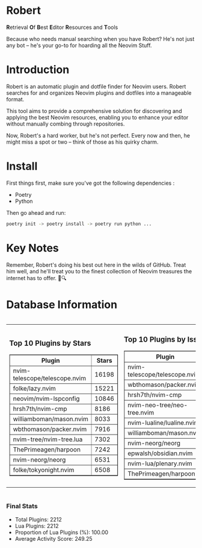 # Robert

**R**etrieval
**O**f
**B**est
**E**ditor
**R**esources and
**T**ools

Because who needs manual searching when you have Robert?
He's not just any bot – he's your go-to for hoarding all the Neovim Stuff.

# Introduction
Robert is an automatic plugin and dotfile finder for Neovim users. Robert searches for and organizes Neovim plugins and dotfiles into a manageable format.

This tool aims to provide a comprehensive solution for discovering and applying the best Neovim resources, enabling you to enhance your editor without manually combing through repositories.

Now, Robert's a hard worker, but he's not perfect. Every now and then, he might miss a spot or two – think of those as his quirky charm. 

# Install
 First things first, make sure you've got the following dependencies :
  - Poetry 
  - Python 

Then go ahead and run:

```bash
poetry init -> poetry install -> poetry run python ...
```
# Key Notes

Remember, Robert's doing his best out here in the wilds of GitHub. Treat him well, and he'll treat you to the finest collection of Neovim treasures the internet has to offer. 🎩🔍


# Database Information

<div style='display:flex;flex-direction:row;justify-content:space-between;'><table><tr><td><h3>Top 10 Plugins by Stars</h3><table border="1"><tr><th>Plugin</th><th>Stars</th></tr><tr><td>nvim-telescope/telescope.nvim</td><td>16198</td></tr><tr><td>folke/lazy.nvim</td><td>15221</td></tr><tr><td>neovim/nvim-lspconfig</td><td>10846</td></tr><tr><td>hrsh7th/nvim-cmp</td><td>8186</td></tr><tr><td>williamboman/mason.nvim</td><td>8033</td></tr><tr><td>wbthomason/packer.nvim</td><td>7916</td></tr><tr><td>nvim-tree/nvim-tree.lua</td><td>7302</td></tr><tr><td>ThePrimeagen/harpoon</td><td>7242</td></tr><tr><td>nvim-neorg/neorg</td><td>6531</td></tr><tr><td>folke/tokyonight.nvim</td><td>6508</td></tr></table></td><td><h3>Top 10 Plugins by Issues</h3><table border="1"><tr><th>Plugin</th><th>Issues</th></tr><tr><td>nvim-telescope/telescope.nvim</td><td>392</td></tr><tr><td>wbthomason/packer.nvim</td><td>306</td></tr><tr><td>hrsh7th/nvim-cmp</td><td>287</td></tr><tr><td>nvim-neo-tree/neo-tree.nvim</td><td>243</td></tr><tr><td>nvim-lualine/lualine.nvim</td><td>234</td></tr><tr><td>williamboman/mason.nvim</td><td>215</td></tr><tr><td>nvim-neorg/neorg</td><td>186</td></tr><tr><td>epwalsh/obsidian.nvim</td><td>170</td></tr><tr><td>nvim-lua/plenary.nvim</td><td>148</td></tr><tr><td>ThePrimeagen/harpoon</td><td>127</td></tr></table></td><td><h3>Top 10 Plugins by Forks</h3><table border="1"><tr><th>Plugin</th><th>Forks</th></tr><tr><td>neovim/nvim-lspconfig</td><td>2094</td></tr><tr><td>nvim-telescope/telescope.nvim</td><td>846</td></tr><tr><td>nvim-tree/nvim-tree.lua</td><td>612</td></tr><tr><td>nvim-lualine/lualine.nvim</td><td>471</td></tr><tr><td>folke/tokyonight.nvim</td><td>438</td></tr><tr><td>hrsh7th/nvim-cmp</td><td>411</td></tr><tr><td>ThePrimeagen/harpoon</td><td>383</td></tr><tr><td>folke/lazy.nvim</td><td>370</td></tr><tr><td>jackMort/ChatGPT.nvim</td><td>319</td></tr><tr><td>nvimdev/lspsaga.nvim</td><td>288</td></tr></table></td></tr></table></div>

### Final Stats
- Total Plugins: 2212
- Lua Plugins: 2212
- Proportion of Lua Plugins (%): 100.00
- Average Activity Score: 249.25
